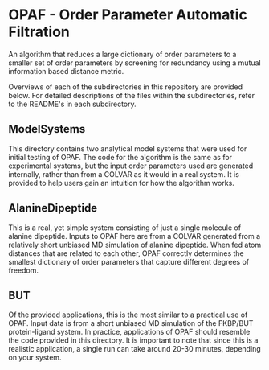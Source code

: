 # OPAF - Order Parameter Automatic Filtration
An algorithm that reduces a large dictionary of order parameters to a smaller set of order parameters by screening for redundancy using a mutual information based distance metric.

Overviews of each of the subdirectories in this repository are provided below. For detailed descriptions of the files within the subdirectories, refer to the README's in each subdirectory.

## ModelSystems

This directory contains two analytical model systems that were used for initial testing of OPAF. The code for the algorithm is the same as for experimental systems, but the input order parameters used are generated internally, rather than from a COLVAR as it would in a real system. It is provided to help users gain an intuition for how the algorithm works.

## AlanineDipeptide

This is a real, yet simple system consisting of just a single molecule of alanine dipeptide. Inputs to OPAF here are from a COLVAR generated from a relatively short unbiased MD simulation of alanine dipeptide. When fed atom distances that are related to each other, OPAF correctly determines the smallest dictionary of order parameters that capture different degrees of freedom.

## BUT

Of the provided applications, this is the most similar to a practical use of OPAF. Input data is from a short unbiased MD simulation of the FKBP/BUT protein-ligand system. In practice, applications of OPAF should resemble the code provided in this directory. It is important to note that since this is a realistic application, a single run can take around 20-30 minutes, depending on your system.

